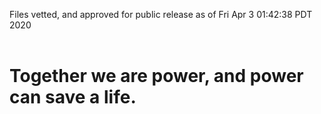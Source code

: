Files vetted, and approved for public release as of Fri Apr  3 01:42:38 PDT 2020<br><br><h1>Together we are power, and power can save a life.</h1>
